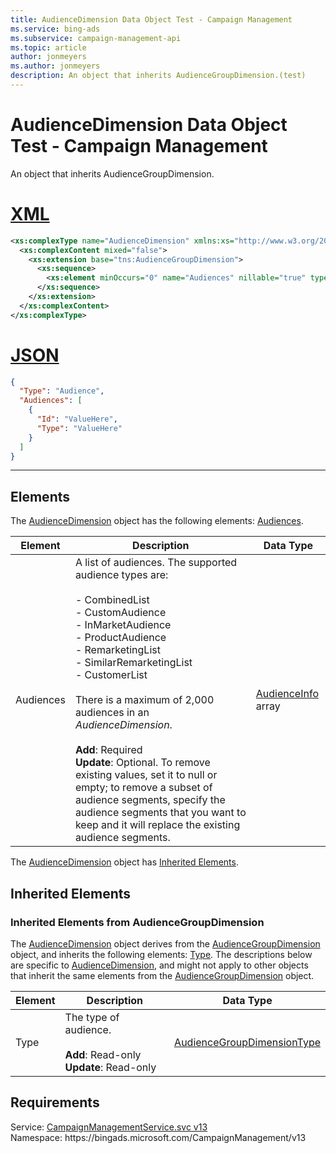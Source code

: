 ```yaml
---
title: AudienceDimension Data Object Test - Campaign Management
ms.service: bing-ads
ms.subservice: campaign-management-api
ms.topic: article
author: jonmeyers
ms.author: jonmeyers
description: An object that inherits AudienceGroupDimension.(test)
---
```

# AudienceDimension Data Object Test - Campaign Management
An object that inherits AudienceGroupDimension.

# [XML](#tab/xml)

```xml
<xs:complexType name="AudienceDimension" xmlns:xs="http://www.w3.org/2001/XMLSchema">
  <xs:complexContent mixed="false">
    <xs:extension base="tns:AudienceGroupDimension">
      <xs:sequence>
        <xs:element minOccurs="0" name="Audiences" nillable="true" type="tns:ArrayOfAudienceInfo" />
      </xs:sequence>
    </xs:extension>
  </xs:complexContent>
</xs:complexType>
```

# [JSON](#tab/json)

```json
{
  "Type": "Audience",
  "Audiences": [
    {
      "Id": "ValueHere",
      "Type": "ValueHere"
    }
  ]
}
```

-----

## <a name="elements"></a>Elements

The [AudienceDimension](audiencedimension.md) object has the following elements: [Audiences](#audiences).

|Element|Description|Data Type|
|-----------|---------------|-------------|
|<a name="audiences"></a>Audiences|A list of audiences. The supported audience types are: <br /><br />- CombinedList<br />- CustomAudience <br />- InMarketAudience <br />- ProductAudience <br />- RemarketingList <br />- SimilarRemarketingList <br />- CustomerList <br /><br />There is a maximum of 2,000 audiences in an *AudienceDimension*.<br/><br/>**Add**: Required <br />**Update**: Optional. To remove existing values, set it to null or empty; to remove a subset of audience segments, specify the audience segments that you want to keep and it will replace the existing audience segments.   |[AudienceInfo](audienceinfo.md) array|

The [AudienceDimension](audiencedimension.md) object has [Inherited Elements](#inheritedelements).

## <a name="inheritedelements"></a>Inherited Elements

### <a name="inheritedelementsaudiencegroupdimension"></a>Inherited Elements from AudienceGroupDimension
The [AudienceDimension](audiencedimension.md) object derives from the [AudienceGroupDimension](audiencegroupdimension.md) object, and inherits the following elements: [Type](#type). The descriptions below are specific to [AudienceDimension](audiencedimension.md), and might not apply to other objects that inherit the same elements from the [AudienceGroupDimension](audiencegroupdimension.md) object.  

|Element|Description|Data Type|
|-----------|---------------|-------------|
|<a name="type"></a>Type|The type of audience.<br /><br />**Add**: Read-only <br />**Update**: Read-only |[AudienceGroupDimensionType](audiencegroupdimensiontype.md)|

## Requirements
Service: [CampaignManagementService.svc v13](https://campaign.api.bingads.microsoft.com/Api/Advertiser/CampaignManagement/v13/CampaignManagementService.svc)  
Namespace: https\://bingads.microsoft.com/CampaignManagement/v13  

